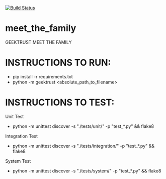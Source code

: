 [![Build Status](https://travis-ci.org/Zim95/meet_the_family.svg?branch=develop)](https://travis-ci.org/Zim95/meet_the_family)


# meet_the_family
GEEKTRUST MEET THE FAMILY

# INSTRUCTIONS TO RUN:
- pip install -r requirements.txt
- python -m geektrust <absolute_path_to_filename>

# INSTRUCTIONS TO TEST:
Unit Test
- python -m unittest discover -s "./tests/unit/" -p "test_*.py" && flake8

Integration Test
- python -m unittest discover -s "./tests/integration/" -p "test_*.py" && flake8

System Test
- python -m unittest discover -s "./tests/system/" -p "test_*.py" && flake8
